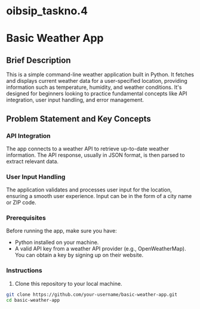 # oibsip_taskno.4
# Basic Weather App

## Brief Description

This is a simple command-line weather application built in Python. It fetches and displays current weather data for a user-specified location, providing information such as temperature, humidity, and weather conditions. It's designed for beginners looking to practice fundamental concepts like API integration, user input handling, and error management.

## Problem Statement and Key Concepts

### API Integration

The app connects to a weather API to retrieve up-to-date weather information. The API response, usually in JSON format, is then parsed to extract relevant data.

### User Input Handling

The application validates and processes user input for the location, ensuring a smooth user experience. Input can be in the form of a city name or ZIP code.

### Prerequisites

Before running the app, make sure you have:

- Python installed on your machine.
- A valid API key from a weather API provider (e.g., OpenWeatherMap). You can obtain a key by signing up on their website.

### Instructions

1. Clone this repository to your local machine.

```bash
git clone https://github.com/your-username/basic-weather-app.git
cd basic-weather-app

